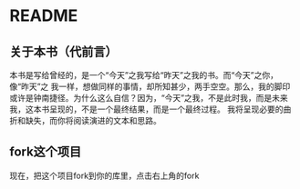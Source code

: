 # README

## 关于本书（代前言）

本书是写给曾经的，是一个“今天”之我写给“昨天”之我的书。而“今天”之你，像“昨天”之
我一样，想做同样的事情，却所知甚少，两手空空。那么，我的脚印或许是钟南捷径。为什么这么自信？因为，“今天”之我，不是此时我，而是未来我，这本书呈现的，不是一个最终结果，而是一个最终过程。
我将呈现必要的曲折和缺失，而你将阅读演进的文本和思路。

## fork这个项目

现在，把这个项目fork到你的库里，点击右上角的fork